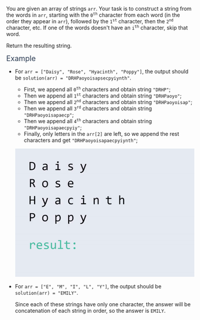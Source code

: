 <p>You are given an array of strings <code>arr</code>. Your task is to construct a string from the words in <code>arr</code>, starting with the <code>0<sup>th</sup></code> character from each word (in the order they appear in <code>arr</code>), followed by the <code>1<sup>st</sup></code> character, then the <code>2<sup>nd</sup></code> character, etc. If one of the words doesn't have an <code>i<sup>th</sup></code> character, skip that word.</p>
<p>Return the resulting string.</p>
<p><span class="markdown--header" style="color:#2b3b52;font-size:1.4em">Example</span></p>
<ul>
<li>
<p>For <code>arr = ["Daisy", "Rose", "Hyacinth", "Poppy"]</code>, the output should be <code>solution(arr) = "DRHPaoyoisapsecpyiynth"</code>.</p>
<ul>
<li>First, we append all <code>0<sup>th</sup></code> characters and obtain string <code>"DRHP"</code>;</li>
<li>Then we append all <code>1<sup>st</sup></code> characters and obtain string <code>"DRHPaoyo"</code>;</li>
<li>Then we append all <code>2<sup>nd</sup></code> characters and obtain string <code>"DRHPaoyoisap"</code>;</li>
<li>Then we append all <code>3<sup>rd</sup></code> characters and obtain string <code>"DRHPaoyoisapaecp"</code>;</li>
<li>Then we append all <code>4<sup>th</sup></code> characters and obtain string <code>"DRHPaoyoisapaecpyiy"</code>;</li>
<li>Finally, only letters in the <code>arr[2]</code> are left, so we append the rest characters and get <code>"DRHPaoyoisapaecpyiynth"</code>;</li>
</ul>
<p><img src="https://github.com/palamarchukser/js-solutions/raw/master/static/readingVertically.gif" alt="readingVertically"></p>
</li>
<li>
<p>For <code>arr = ["E", "M", "I", "L", "Y"]</code>, the output should be <code>solution(arr) = "EMILY"</code>.</p>
<p>Since each of these strings have only one character, the answer will be concatenation of each string in order, so the answer is <code>EMILY</code>.</p>
</li>
</ul>
